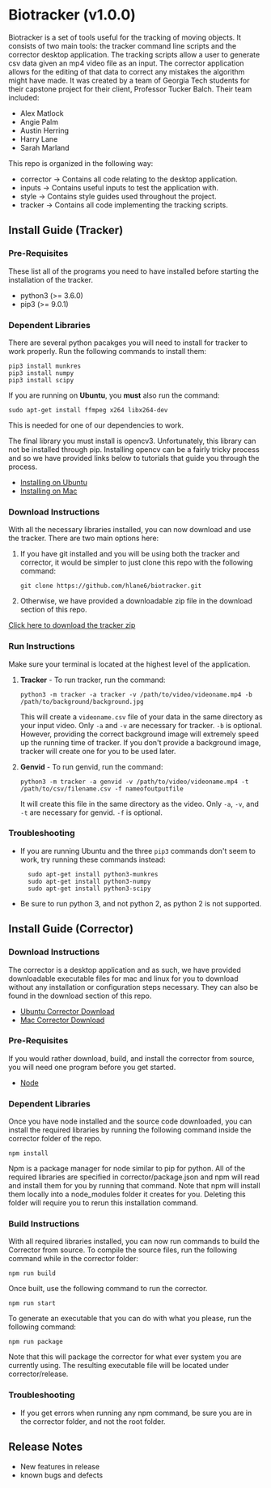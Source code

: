 Biotracker (v1.0.0)
===================

Biotracker is a set of tools useful for the tracking of moving objects. It
consists of two main tools: the tracker command line scripts and the corrector
desktop application. The tracking scripts allow a user to generate csv data
given an mp4 video file as an input. The corrector application allows for the
editing of that data to correct any mistakes the algorithm might have made.
It was created by a team of Georgia Tech students for their capstone project
for their client, Professor Tucker Balch. Their team included:

+ Alex Matlock
+ Angie Palm
+ Austin Herring
+ Harry Lane
+ Sarah Marland

This repo is organized in the following way:

+ corrector -> Contains all code relating to the desktop application.
+ inputs -> Contains useful inputs to test the application with.
+ style -> Contains style guides used throughout the project.
+ tracker -> Contains all code implementing the tracking scripts.

Install Guide (Tracker)
-----------------------

### Pre-Requisites

These list all of the programs you need to have installed before starting the
installation of the tracker.

+ python3 (>= 3.6.0)
+ pip3 (>= 9.0.1)

### Dependent Libraries

There are several python pacakges you will need to install for tracker to
work properly. Run the following commands to install them:

    pip3 install munkres
    pip3 install numpy
    pip3 install scipy

If you are running on **Ubuntu**, you **must** also run the command:

	sudo apt-get install ffmpeg x264 libx264-dev

This is needed for one of our dependencies to work.

The final library you must install is opencv3. Unfortunately, this library can
not be installed through pip. Installing opencv can be a fairly tricky process
and so we have provided links below to tutorials that guide you through the process.

+ [Installing on Ubuntu](http://www.pyimagesearch.com/2016/10/24/ubuntu-16-04-how-to-install-opencv/)
+ [Installing on Mac](http://www.pyimagesearch.com/2016/12/19/install-opencv-3-on-macos-with-homebrew-the-easy-way/)

### Download Instructions

With all the necessary libraries installed, you can now download and use the
tracker. There are two main options here:

1. If you have git installed and you will be using both the tracker and corrector,
it would be simpler to just clone this repo with the following command:

    `git clone https://github.com/hlane6/biotracker.git`

2. Otherwise, we have provided a downloadable zip file in the download section
of this repo.

[Click here to download the tracker zip](https://github.com/hlane6/biotracker/blob/delivery_docs/downloads/tracker.zip?raw=true)

### Run Instructions

Make sure your terminal is located at the highest level of the application.

1. **Tracker** - To run tracker, run the command:

	`python3 -m tracker -a tracker -v /path/to/video/videoname.mp4 -b /path/to/background/background.jpg`

	This will create a `videoname.csv` file of your data in the same
    directory as your input video. Only `-a` and `-v` are necessary for
    tracker. `-b` is optional. However, providing the correct background 
    image will extremely speed up the running time of tracker. If you
    don't provide a background image, tracker will create one for you
    to be used later.

2. **Genvid** - To run genvid, run the command:

	`python3 -m tracker -a genvid -v /path/to/video/videoname.mp4 -t /path/to/csv/filename.csv -f nameofoutputfile`

	It will create this file in the same directory as the video. Only 
    `-a`, `-v`, and `-t` are necessary for genvid. `-f` is optional.

### Troubleshooting

+ If you are running Ubuntu and the three `pip3` commands don't seem to work, try running these commands instead:

        sudo apt-get install python3-munkres
        sudo apt-get install python3-numpy
        sudo apt-get install python3-scipy

+ Be sure to run python 3, and not python 2, as python 2 is not supported.

Install Guide (Corrector)
-------------------------

### Download Instructions

The corrector is a desktop application and as such, we have provided downloadable
executable files for mac and linux for you to download without any installation or
configuration steps necessary. They can also be found in the download section of
this repo.

+ [Ubuntu Corrector Download]()
+ [Mac Corrector Download](https://github.com/hlane6/biotracker/blob/delivery_docs/downloads/mac/Corrector-1.0.0.dmg?raw=true)

### Pre-Requisites

If you would rather download, build, and install the corrector from source, you
will need one program before you get started.

+ [Node](https://nodejs.org/en/)

### Dependent Libraries

Once you have node installed and the source code downloaded, you can install
the required libraries by running the following command inside the corrector
folder of the repo.

    npm install

Npm is a package manager for node similar to pip for python. All of the required
libraries are specified in corrector/package.json and npm will read and install
them for you by running that command. Note that npm will install them locally into
a node_modules folder it creates for you. Deleting this folder will require you to
rerun this installation command.

### Build Instructions

With all required libraries installed, you can now run commands to build the
Corrector from source. To compile the source files, run the following command
while in the corrector folder:

    npm run build

Once built, use the following command to run the corrector.

    npm run start

To generate an executable that you can do with what you please, run the following
command:

    npm run package

Note that this will package the corrector for what ever system you are currently
using. The resulting executable file will be located under corrector/release.

### Troubleshooting

+ If you get errors when running any npm command, be sure you are in the
corrector folder, and not the root folder. 

Release Notes
-------------

+ New features in release
+ known bugs and defects
